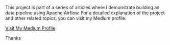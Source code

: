This project is part of a series of articles where I demonstrate building an data pipeline using Apache Airflow. For a detailed explanation of the project and other related topics, you can visit my Medium profile:

[Visit My Medium Profile](https://medium.com/@arbinurhakim)

Thanks
